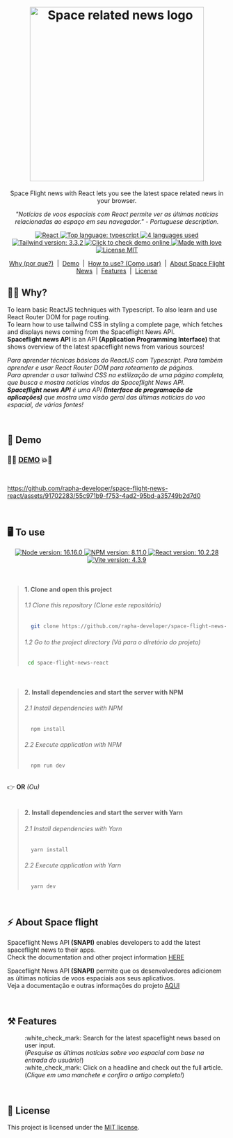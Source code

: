 <h1 align="center">
  <br>
  <img src="https://github.com/rapha-developer/space-flight-news-react/assets/91702283/6ae0664a-763c-436b-8bec-15214605523c" alt="Space related news logo" height="400" width="400">
  <br>
</h1>
<p align="center">Space Flight news with React lets you see the latest space related news in your browser.</p>

<p align="center"><i>"Notícias de voos espaciais com React permite ver as últimas notícias relacionadas ao espaço em seu navegador." - Portuguese description.</i></p>

<p align="center"> 
    <a href="#">
        <img src="https://img.shields.io/badge/React-6056f3?style=flat&logo=react&logoColor=61DAFB" alt="React">
    </a>
    <a href="#">
        <img src="https://img.shields.io/github/languages/top/rapha-developer/space-flight-news-react?color=5D9CEC" alt="Top language: typescript">
    </a>
    <a href="#">
        <img src="https://img.shields.io/github/languages/count/rapha-developer/space-flight-news-react?color=FC6E51" alt="4 languages used">
    </a>
    <a href=#">
        <img src="https://img.shields.io/badge/tailwindcss-v3.3.2-0284c7?logo=tailwindcss&style=square&labelColor=white" alt="Tailwind version: 3.3.2" >
    </a>
    <a href="https://space-flight-news-rapha.netlify.app" target="_blank">
        <img src="https://img.shields.io/badge/demo-online-brightgreen" alt="Click to check demo online">
    </a>
    <a href="#">
        <img src="https://img.shields.io/badge/Made%20with-%E2%9D%A4%EF%B8%8F-EC87C0.svg" alt="Made with love" />
    </a>
    <a href="#">
        <img src="https://img.shields.io/badge/license-MIT-1abc9c.svg" alt="License MIT" />
    </a>  
</p>
<p align="center">
    <a href="#student-why">Why (por que?)</a> &nbsp;|&nbsp;
    <a href="#rocket-demo">Demo</a> &nbsp;|&nbsp;
    <a href="#desktop_computer-to-use">How to use? (Como usar)</a> &nbsp;|&nbsp;
    <a href="#zap-about-space-flight">About Space Flight News</a> &nbsp;|&nbsp;  
    <a href="#hammer_and_pick-features">Features</a> &nbsp;|&nbsp;  
    <a href="#pencil-license">License</a> 
</p>

## :student: **Why?**
<p align="left">To learn basic ReactJS techniques with Typescript. To also learn and use React Router DOM for page routing.<br />To learn how to use tailwind CSS in styling a complete page, which fetches and displays news coming from the Spaceflight News API. <br /><b>Spaceflight news API</b> is an API <b>(Application Programming Interface)</b> that shows overview of the latest spaceflight news from various sources!</p>
<p align="left"><i>Para aprender técnicas básicas do ReactJS com Typescript. Para também aprender e usar React Router DOM para roteamento de páginas.<br />Para aprender a usar tailwind CSS na estilização de uma página completa, que busca e mostra notícias vindas da Spaceflight News API.<br /> <b>Spaceflight news API</b> é uma API <b>(Interface de programação de aplicações)</b> que mostra uma visão geral das últimas notícias do voo espacial, de várias fontes!</i></p>
<br />

## :rocket: **Demo**

### :fist_right::boom:	<a target="_blank" href="https://space-flight-news-rapha.netlify.app/">DEMO</a>  :boom::fist_left:
<br />

https://github.com/rapha-developer/space-flight-news-react/assets/91702283/55c971b9-f753-4ad2-95bd-a35749b2d7d0

<br />

## :desktop_computer: **To use**

<p align="center">
  <a href="#">
      <img src="https://img.shields.io/badge/NODE%20%3E=-16.16.0-663399?style=flat-square&logo=node.js" alt="Node version: 16.16.0">
  </a>
  <a href="#">
      <img src="https://img.shields.io/badge/NPM%20%3E=-v8.11.0-cf486a?style=flat-square&logo=npm" alt="NPM version: 8.11.0">
  </a>       
  <a href="#">
      <img src="https://img.shields.io/badge/React%20%3E=-v18.2.0-a626a6?logo=react&style=square&color=AF0171&labelColor=371B58" alt="React version: 10.2.28">
  </a>
  <a href="#">
      <img src="https://img.shields.io/badge/Vite%20%3E=-v4.3.9-FC6E51?logo=vite&style=square&logoColor=blue&labelColor=E7F6F2" alt="Vite version: 4.3.9">
  </a>     
</p>
<br />

> #### 1. Clone and open this project
> ###### 1.1 Clone this repository (Clone este repositório) 
>```sh
>   git clone https://github.com/rapha-developer/space-flight-news-react.git
> ```
> ###### 1.2 Go to the project directory (Vá para o diretório do projeto) 
>```bash
>  cd space-flight-news-react
> ```

<br />

> #### 2. Install dependencies and start the server with NPM
> ######  2.1 Install dependencies with NPM
> ```sh
>   npm install 
> ```
>
> ###### 2.2 Execute application with NPM
> ```sh
>   npm run dev
> ```

<br/>:point_right: **OR** <i>(Ou)</i><br/><br/> 

> #### 2. Install dependencies and start the server with Yarn
> ######  2.1 Install dependencies with Yarn
> ```sh
>   yarn install 
> ```
>
> ###### 2.2 Execute application with Yarn
> ```sh
>   yarn dev
> ```
<br />

## :zap: About Space flight 

<p align="left">Spaceflight News API <b>(SNAPI)</b> enables developers to add the latest spaceflight news to their apps.<br />Check the documentation  and other project information <a href="https://github.com/TheSpaceDevs/spaceflightnewsapi">HERE</a></p>
<p align="left">Spaceflight News API <b>(SNAPI)</b> permite que os desenvolvedores adicionem as últimas notícias de voos espaciais aos seus aplicativos.<br />Veja a documentação e outras informações do projeto <a href="https://github.com/TheSpaceDevs/spaceflightnewsapi">AQUI</a></p>
<br />

## :hammer_and_pick: **Features**

<dl>
  <dd>:white_check_mark: Search for the latest spaceflight news based on user input.<br />
    (<i>Pesquise as últimas notícias sobre voo espacial com base na entrada do usuário!</i>)</dd>
  <dd>:white_check_mark: Click on a headline and check out the full article. <br />(<i>Clique em uma manchete e confira o artigo completo!</i>)</dd>
</dl>
<br />

## :pencil: **License**

This project is licensed under the [MIT license](https://opensource.org/licenses/MIT).